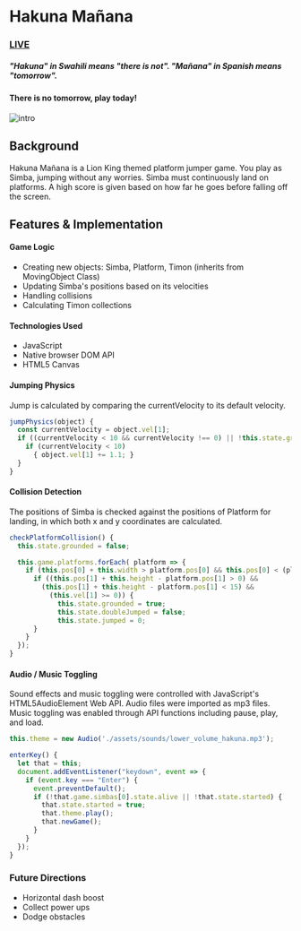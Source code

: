 # Hakuna Mañana
### [LIVE](https://www.terrancexin.com/hakuna_manana/)

##### "Hakuna" in Swahili means "there is not". "Mañana" in Spanish means "tomorrow".
#### There is no tomorrow, play today!

![intro](./docs/simba_intro.gif)

## Background
Hakuna Mañana is a Lion King themed platform jumper game. You play as Simba, jumping without any worries.
Simba must continuously land on platforms. A high score is given based on how far he goes before falling off the screen.

## Features & Implementation
#### Game Logic
* Creating new objects: Simba, Platform, Timon (inherits from MovingObject Class)
* Updating Simba's positions based on its velocities
* Handling collisions
* Calculating Timon collections

#### Technologies Used
* JavaScript
* Native browser DOM API
* HTML5 Canvas

#### Jumping Physics
Jump is calculated by comparing the currentVelocity to its default velocity.
```js
jumpPhysics(object) {
  const currentVelocity = object.vel[1];
  if ((currentVelocity < 10 && currentVelocity !== 0) || !this.state.grounded){
    if (currentVelocity < 10)
      { object.vel[1] += 1.1; }
  }
}
```

#### Collision Detection
The positions of Simba is checked against the positions of Platform for landing, in which both x and y coordinates are calculated.

```js
checkPlatformCollision() {
  this.state.grounded = false;

  this.game.platforms.forEach( platform => {
    if (this.pos[0] + this.width > platform.pos[0] && this.pos[0] < (platform.pos[0] + platform.width + 15)) {
      if ((this.pos[1] + this.height - platform.pos[1] > 0) &&
        (this.pos[1] + this.height - platform.pos[1] < 15) &&
          (this.vel[1] >= 0)) {
            this.state.grounded = true;
            this.state.doubleJumped = false;
            this.state.jumped = 0;
      }
    }
  });
}
```
#### Audio / Music Toggling
Sound effects and music toggling were controlled with JavaScript's HTML5AudioElement Web API. Audio files were imported as mp3 files. Music toggling was enabled through API functions including pause, play, and load.
```js
this.theme = new Audio('./assets/sounds/lower_volume_hakuna.mp3');

enterKey() {
  let that = this;
  document.addEventListener("keydown", event => {
    if (event.key === "Enter") {
      event.preventDefault();
      if (!that.game.simbas[0].state.alive || !that.state.started) {
        that.state.started = true;
        that.theme.play();
        that.newGame();
      }
    }
  });
}
```

### Future Directions
* Horizontal dash boost
* Collect power ups
* Dodge obstacles
